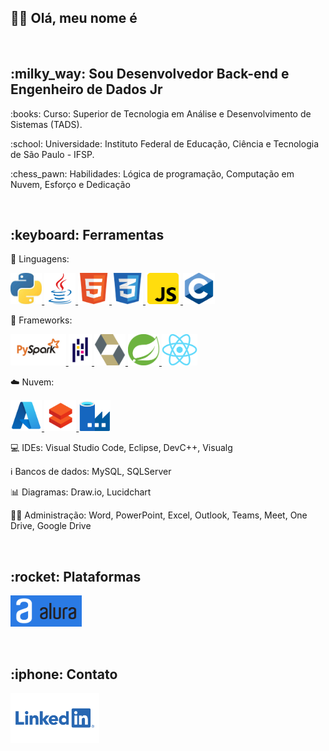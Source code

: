 <h2>
👨‍💻 Olá, meu nome é  
</h2>

<p>
<a href="">
<img alt="" title="" src="" width="500px" align="center"/>
</p>
</a>

<h2>:milky_way: Sou Desenvolvedor Back-end e Engenheiro de Dados Jr</h2>

<p>:books: Curso: Superior de Tecnologia em Análise e Desenvolvimento de Sistemas (TADS).</p>

<p>:school: Universidade: Instituto Federal de Educação, Ciência e Tecnologia de São Paulo - IFSP.</p>
  
<p>:chess_pawn: Habilidades: Lógica de programação, Computação em Nuvem, Esforço e Dedicação</p>

<br>
<h2>:keyboard: Ferramentas</h2>

:symbols: Linguagens: 
<p>
<a href="https://www.devmedia.com.br/python-tutorial/33274#:~:text=Python%20%C3%A9%20uma%20linguagem%20de,C%2B%2B%2C%20Java%20e%20C%23.">
<img alt="Logo Linguagem Python" title="Python" src="https://github.com/Karimangfn/Images-Perfil-Github/blob/main/python.jpg" height="50px"/>
</a>
<a href="https://www.java.com/pt-BR/download/help/whatis_java.html">
<img alt="Logo Linguagem Java" title="Java" src="https://github.com/Karimangfn/Images-Perfil-Github/blob/main/LogoJava.png" height="50px"/>
</a>
<a href="https://developer.mozilla.org/pt-BR/docs/Learn/Getting_started_with_the_web/HTML_basics">
<img alt="Logo Linguagem HTML" title="HTML" src="https://github.com/Karimangfn/Images-Perfil-Github/blob/main/LogoHTML.png" height="50px"/>
</a>
<a href="https://developer.mozilla.org/pt-BR/docs/Learn/CSS/First_steps/What_is_CSS">
<img alt="Logo Linguagem CSS" title="CSS" src="https://github.com/Karimangfn/Images-Perfil-Github/blob/main/LogoCSS.png" height="50px"/>
</a>
<a href="https://developer.mozilla.org/pt-BR/docs/Learn/JavaScript/First_steps/What_is_JavaScript">
<img alt="Logo Linguagem Javascript" title="Javascript" src="https://github.com/Karimangfn/Images-Perfil-Github/blob/main/LogoJavascript1.png" height="50px"/>
</a>
<a href="https://www.devmedia.com.br/historia-do-c-c/24029#:~:text=A%20linguagem%20C%20%C3%A9%20o,a%20evolu%C3%A7%C3%A3o%20da%20linguagem%20B.">
<img alt="Logo Linguagem C" title="C" src="https://github.com/Karimangfn/Images-Perfil-Github/blob/main/LogoC.png" height="50px"/>
</a>
</p>

:bookmark_tabs: Frameworks:
<p>
<a href="https://spark.apache.org/docs/latest/api/python">
<img alt="Logo Framework PySpark" title="PySpark" src="https://github.com/Karimangfn/Images-Perfil-Github/blob/main/LogoPySpark.jpeg" height="50px"/>
</a>
<a href="https://pandas.pydata.org">
<img alt="Logo Framework Pandas" title="Pandas" src="https://github.com/Karimangfn/Images-Perfil-Github/blob/main/LogoPandas.png" height="50px"/>
</a>
<a href="https://www.devmedia.com.br/guia/hibernate/38312">
<img alt="Logo Framework Hibernate" title="Hibernate" src="https://github.com/Karimangfn/Images-Perfil-Github/blob/main/LogoHibernate.png" height="50px"/>
</a>
<a href="https://blog.betrybe.com/framework-de-programacao/spring-boot-tudo-sobre/#1">
<img alt="Logo Framework Spring Boot" title="Spring Boot" src="https://github.com/Karimangfn/Images-Perfil-Github/blob/main/LogoSpring.png" height="50px"/>
</a>
<a href="https://www.hostinger.com.br/tutoriais/o-que-e-react-javascript">
<img alt="Logo Framework React" title="React" src="https://github.com/Karimangfn/Images-Perfil-Github/blob/main/LogoReact.png" height="50px"/>
</a>
</p>

:cloud: Nuvem:
<p>
<a href="https://azure.microsoft.com/pt-br/">
<img alt="Logo Azure" title="Azure" src="https://github.com/Karimangfn/Images-Perfil-Github/blob/main/LogoAzure.png" height="50px"/>
</a>
<a href="https://azure.microsoft.com/pt-br/products/databricks/#overview">
<img alt="Logo DataBricks" title="DataBricks" src="https://github.com/Karimangfn/Images-Perfil-Github/blob/main/LogoDataBricks.png" height="50px"/>
</a>
<a href="https://azure.microsoft.com/pt-br/products/data-factory/">
<img alt="Logo DataFactory" title="DataFactory" src="https://github.com/Karimangfn/Images-Perfil-Github/blob/main/LogoDataFactory.png" height="50px"/>
</a>
</p>

:computer: IDEs: 
Visual Studio Code, Eclipse, DevC++, Visualg

:information_source: Bancos de dados:
MySQL, SQLServer

:bar_chart: Diagramas:
Draw.io, Lucidchart

:man_office_worker: Administração:
Word, PowerPoint, Excel, Outlook, Teams, Meet, One Drive, Google Drive

<br>
<h2>:rocket: Plataformas</h2>
<p>
<a href="https://www.alura.com.br/">
<img alt="Logo Alura" title="Alura" src="https://github.com/Karimangfn/Images-Perfil-Github/blob/main/Alura.png" height="50px"/>
</a>
</p>

<br>
<h2> :iphone: Contato</h2> 

<p>
<a href="https://www.linkedin.com/in/kariman-gomes/" alt="Linkedin"> 
<img src="https://github.com/Karimangfn/Images-Perfil-Github/blob/main/Linkedin-Logo.png" height="80px"/> 
</a>
  
</p>
</h3>
